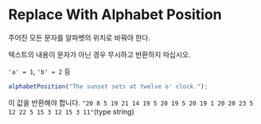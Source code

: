 # Replace With Alphabet Position

주어진 모든 문자를 알파벳의 위치로 바꿔야 한다.

텍스트의 내용이 문자가 아닌 경우 무시하고 반환하지 마십시오.

`'a' = 1`, `'b' = 2` 등

```js
alphabetPosition("The sunset sets at twelve o' clock.");
```

이 값을 반환해야 합니다. `"20 8 5 19 21 14 19 5 20 19 5 20 19 1 20 20 23 5 12 22 5 15 3 12 15 3 11"`(type string)